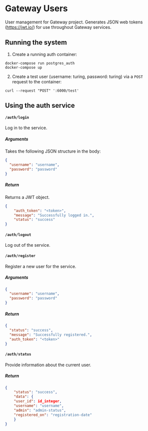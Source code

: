 # Gateway Users

User management for Gateway project. Generates JSON web tokens (<https://jwt.io/>) for use throughout Gateway services.

## Running the system

1. Create a running auth container:

```shell
docker-compose run postgres_auth
docker-compose up
```

2. Create a test user (username: turing, password: turing) via a `POST` request to the container:

 ```
curl --request "POST" ':6000/test'
 ```

## Using the auth service

#### `/auth/login`

Log in to the service.

##### Arguments

Takes the following JSON structure in the body:

```json
{
  "username": "username",
  "password": "password"
}
```

##### Return

Returns a JWT object.

```json
{
    "auth_token": "<token>",
    "message": "Successfully logged in.",
    "status": "success"
}
```



#### `/auth/logout`

Log out of the service.

#### `/auth/register`

Register a new user for the service.

##### Arguments

```json
{
  "username": "username",
  "password": "password"
}
```

##### Return

```json
{
  "status": "success",
  "message": "Successfully registered.",
  "auth_token": "<token>"
}
```



#### `/auth/status`

Provide information about the current user.

##### Return

```json
{
	"status": "success",
	"data": {
    "user_id": id_integer,
    "username": "username",
    "admin": "admin-status",
    "registered_on": "registration-date"
	}
}
```

